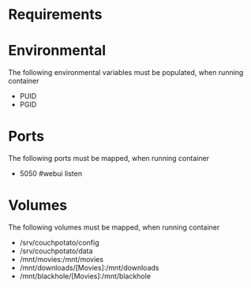 # Requirements


# Environmental
The following environmental variables must be populated, when running container 

- PUID
- PGID

# Ports
The following ports must be mapped, when running container 

 - 5050 #webui listen 
 
# Volumes
The following volumes must be mapped, when running container 

- /srv/couchpotato/config
- /srv/couchpotato/data
- /mnt/movies:/mnt/movies
- /mnt/downloads/[Movies]:/mnt/downloads
- /mnt/blackhole/[Movies]:/mnt/blackhole
